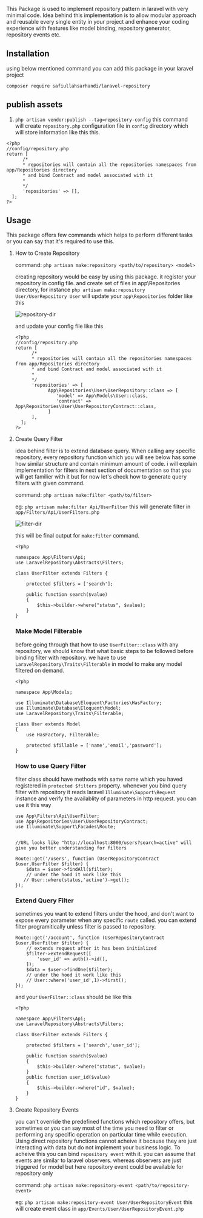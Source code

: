 This Package is used to implement repository pattern in laravel with very minimal code. Idea behind this implementation is to allow modular approach and reusable every single entity in your project and enhance your coding experience with features like model binding, repository generator, repository events etc.  


## Installation
using below mentioned command you can add this package in your laravel project

`composer require safiullahsarhandi/laravel-repository`

## publish assets
1. `php artisan vendor:publish --tag=repository-config`
this command will create `repository.php` configuration file in `config` directory which will store information like this this. 


``` 
<?php 
//config/repository.php
return [
      /* 
      * repositories will contain all the repositories namespaces from app/Repositories directory  
      * and bind Contract and model associated with it  
      *
      */
      'repositories' => [],
  ];
?> 
```

## Usage

This package offers few commands which helps to perform different tasks or you can say that it's required to use this. 

1. How to Create Repository



      
      command: `php artisan make:repository <path/to/repository> <model>`
      
      creating repository would be easy by using this package. it register your repository in config file.
      and create set of files in app\Repositories directory, for instance `php artisan make:repository User/UserRepository User` will update your `app\Repositories` folder like this
      
      ![repository-dir](https://user-images.githubusercontent.com/36722999/199682649-8fa5718e-40c7-4371-ae6a-1d48931ec897.png)

      and update your config file like this
      
      ```
      <?php 
      //config/repository.php
      return [
            /* 
            * repositories will contain all the repositories namespaces from app/Repositories directory  
            * and bind Contract and model associated with it  
            *
            */
            'repositories' => [
                  App\Repositories\User\UserRepository::class => [
                     'model' => App\Models\User::class,
                     'contract' => App\Repositories\User\UserRepositoryContract::class,
                  ]
            ],
        ];
      ?> 
      ```
      
      
2. Create Query Filter

      idea behind filter is to extend database query. When calling any specific repository, every repository function which you will see below has some how similar structure and contain minimum amount of code. i will explain implementation for filters in next section of documentation so that you will get familier with it but for now let's check how to generate query filters with given command.
      
      command: `php artisan make:filter <path/to/filter>`
      
      eg: `php artisan make:filter Api/UserFilter` this will generate filter in `app/Filters/Api/UserFilters.php`
      
      ![filter-dir](https://user-images.githubusercontent.com/36722999/199750595-0a7a8b04-d830-4584-893c-7ee6c3f9d763.png)
      
      
      this will be final output for `make:filter` command. 
      ```
      <?php
      
      namespace App\Filters\Api;
      use LaravelRepository\Abstracts\Filters;

      class UserFilter extends Filters {

          protected $filters = ['search'];

          public function search($value)
          {
              $this->builder->where("status", $value);
          }
      }
      ```
      ### Make Model Filterable
      before going through that how to use `UserFilter::class` with any repository, we should know that what basic steps to be followed before binding filter with repository. we have to use `LaravelRepository\Traits\Filterable` in model to make any model filtered on demand.
      
      ```
      <?php

      namespace App\Models;

      use Illuminate\Database\Eloquent\Factories\HasFactory;
      use Illuminate\Database\Eloquent\Model;
      use LaravelRepository\Traits\Filterable;

      class User extends Model
      {
          use HasFactory, Filterable;

          protected $fillable = ['name','email','password'];
      }

      ```
      ### How to use Query Filter
      
      filter class should have methods with same name which you haved registered in `protected $filters` property. whenever you bind query filter with repository it reads laravel `Illuminate\Support\Request` instance and verify the availablity of parameters in http request. you can use it this way
      
      ```
      use App\Filters\Api\UserFilter;
      use App\Repositories\User\UserRepositoryContract;
      use Illuminate\Support\Facades\Route;
      
      
      //URL looks like "http://localhost:8000/users?search=active" will give you better understanding for filters   
      
      Route::get('/users', function (UserRepositoryContract $user,UserFilter $filter) {
          $data = $user->findAll($filter);
          // under the hood it work like this
         // User::where(status,'active')->get();
      });

      ```
      ### Extend Query Filter
      
      sometimes you want to extend filters under the hood, and don't want to expose every parameter when any specific `route` called. you can extend filter programitically unless filter is passed to repository. 
      
      ```
      Route::get('/account', function (UserRepositoryContract $user,UserFilter $filter) {
          // extends request after it has been initialized
          $filter->extendRequest([
              'user_id' => auth()->id(),
          ]);
          $data = $user->findOne($filter);
          // under the hood it work like this
          // User::where('user_id',1)->first();
      });
      
      ```
      and your `UserFilter::class` should be like this  
      ```
      <?php
      
      namespace App\Filters\Api;
      use LaravelRepository\Abstracts\Filters;

      class UserFilter extends Filters {

          protected $filters = ['search','user_id'];

          public function search($value)
          {
              $this->builder->where("status", $value);
          }
          public function user_id($value)
          {
              $this->builder->where("id", $value);
          }
      }
      
      ```
      
      
      
 3. Create Repository Events

      you can't override the predefined functions which repository offers, but sometimes or you can say most of the time you need to filter or performing any specific operation on particular time while execution. Using direct repository functions cannot acheive it because they are just interacting with data but do not implement your business logic. To acheive this you can bind `repository event` with it. you can assume that events are similar to laravel observers. whereas observers are just triggered for model but here repository event could be available for repository only   
      
      command: `php artisan make:repository-event <path/to/repository-event>`
      
      eg: `php artisan make:repository-event User/UserRepositoryEvent` this will create event class in `app/Events/User/UserRepositoryEvent.php`
      
     
      

